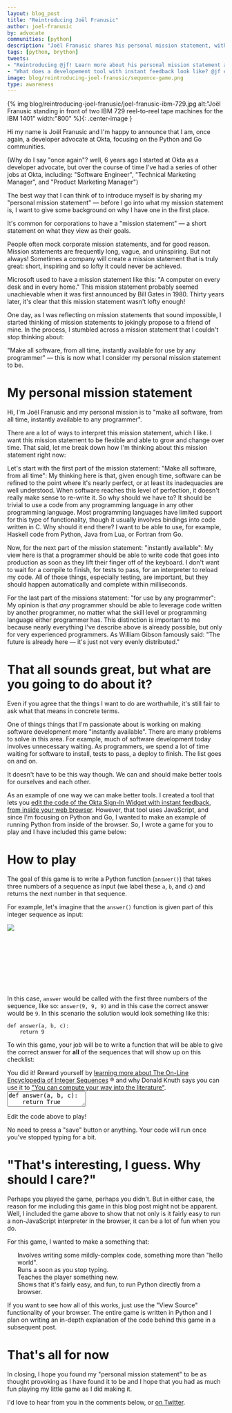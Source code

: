 ```yaml
---
layout: blog_post
title: "Reintroducing Joël Franusic"
author: joel-franusic
by: advocate
communities: [python]
description: "Joël Franusic shares his personal mission statement, with an live example"
tags: [python, brython]
tweets:
- "Reintroducing @jf! Learn more about his personal mission statement and try your hand at a simple Python game he wrote."
- "What does a developement tool with instant feedback look like? @jf explains in this blog post."
image: blog/reintroducing-joel-franusic/sequence-game.png
type: awareness
---
```


<script src="https://cdn.jsdelivr.net/npm/brython@3.8.10/brython.min.js"></script>
<script src="https://cdn.jsdelivr.net/npm/brython@3.8.10/brython_stdlib.js"></script>
<script src="//cdnjs.cloudflare.com/ajax/libs/codemirror/5.37.0/codemirror.js"></script>
<script src="//cdnjs.cloudflare.com/ajax/libs/codemirror/5.37.0/mode/python/python.js"></script>
<script src="//cdnjs.cloudflare.com/ajax/libs/codemirror/5.37.0/addon/edit/matchbrackets.js"></script>
<link rel="stylesheet" href="//cdnjs.cloudflare.com/ajax/libs/codemirror/5.37.0/codemirror.css">
<link rel="stylesheet" href="//cdnjs.cloudflare.com/ajax/libs/codemirror/5.37.0/theme/neat.css" integrity="sha256-WMLC5bxpwvLiouYZo3maC9cKh1TBNxBNqrSjnlP0JQM=" crossorigin="anonymous" />
<style type="text/css">
  ul {
    list-style: none;
  }
li:before {
  margin: 0 0.25em;
}
  li.pass:before {
    content: "\2611"
  }
  li.fail:before {
    content: "\2610"
  }
  
  .alert {
    border-radius: 4px;
    padding: 12px 20px 12px 20px;
    display: none;
  }
  
  .alert > code {
    font-size: 16px;
  }
  
  .error {
    background-color: rgb(255, 243, 205);
    color: rgb(113, 100, 4);
  }
  
  .success {
    background-color: rgb(212, 237, 218);
    color: rgb(21, 87, 36);
  }
  
  .CodeMirror {
    height: auto !important;
  }
</style>

    
<script type="text/python3">

from browser import document, html, window, timer

def a000004():
    while True:
        yield(0)

def a000045():
    ring = [3, 5]
    while True:
        x = ring[0] + ring[1]
        yield(x)
        ring.append(x)
        ring.pop(0)

def a001477():
    x = 1
    while True:
        yield(x)
        x = x + 1

def a016777():
    x = 1
    while True:
        yield(x)
        x = x + 3

def a000079():
    x = 1
    while True:
        yield(2 ** x)
        x = x + 1

def play(func):
    document["messages"].clear()
    document["error"].clear()
    document["error"].style.display = "none"
    for incrementor in [a000004, a001477, a016777, a000079, a000045]:
        counter = incrementor()
        ring = [counter.__next__(), counter.__next__(), counter.__next__()]
        tests = 0
        name = incrementor.__name__
        checklist_message = f"""Sequence <a href="https://oeis.org/{name}" target="_blank">{name}</a>."""
        for want in counter:
            got = func(ring[0],ring[1],ring[2])
            if want != got:
                msg =  f"""Error with sequence {name}:
                          Expected <code>answer({ring[0]}, {ring[1]}, {ring[2]})</code> to return <code>{want}</code> 
                          but got <code>{got}</code> instead."""
                checklist_message = f"""Sequence <a href="https://oeis.org/{name}" target="_blank">{name}</a>."""
                document["messages"] <= html.LI(checklist_message, Class="fail")
                document["error"] <= html.DIV(msg, Class="error")
                document["error"].style.display = "block"
                return False
            ring.append(want)
            ring.pop(0)
            tests = tests + 1
            if tests > 50:
                break
        document["messages"] <= html.LI(checklist_message, Class="pass")
    document["success"].style.display = "block"
    return True

def runPy():
    print("runPy called")
    code = pyEditor.getValue()
    exec(code)

refresh_from_editor_delay_ms = 400

def edit_hook(cm, *arg):
    if cm.typing_delay_timer:
        timer.clear_timeout(cm.typing_delay_timer)
    cm.typing_delay_timer = timer.set_timeout(runPy, refresh_from_editor_delay_ms)

def init_hook(cm):
    cm.typing_delay_timer = None
    cm.on("changes", edit_hook)
    cm.on("update", edit_hook)

window.CodeMirror.defineInitHook(init_hook)

pyEditor = window.CodeMirror.fromTextArea(document["editor"], {
    "lineNumbers": True,
    "mode": "python",
    "matchBrackets": True,
    "indentUnit": 4,
    "theme": "neat"
})

</script>

{% img blog/reintroducing-joel-franusic/joel-franusic-ibm-729.jpg alt:"Joël Franusic standing in front of two IBM 729 reel-to-reel tape machines for the IBM 1401" width:"800" %}{: .center-image }

Hi my name is Joël Franusic and I'm happy to announce that I am,
once again, a developer advocate at Okta, focusing on the Python and Go communities.

(Why do I say "once again"? well, 6 years ago I started at Okta as a
developer advocate, but over the course of time I've had a series
of other jobs at Okta, including: "Software Engineer", "Technical Marketing
Manager", and "Product Marketing Manager")

The best way that I can think of to introduce myself is by sharing
my "personal mission statement" — before I go into what my
mission statement is, I want to give some background on why I have
one in the first place.

It's common for corporations to have a "mission statement" — a short
statement on what they view as their goals.

People often mock corporate mission statements, and for
good reason. Mission statements are frequently long, vague, and uninspiring.
But not always! Sometimes a company will create a mission statement that
is truly great: short, inspiring and so lofty it could never be
achieved.

Microsoft used to have a mission statement like this: "A computer on every desk and in every home."
This mission statement probably seemed unachievable
when it was first announced by Bill Gates in 1980. Thirty years later, it's
clear that this mission statement wasn't lofty enough!

One day, as I was reflecting on mission statements that sound impossible, I
started thinking of mission statements to jokingly propose to a friend of
mine. In the process, I stumbled across a mission statement that I couldn't
stop thinking about:

"Make all software, from all time, instantly available for use by any
programmer" — this is now what I consider my personal mission statement to be.


# My personal mission statement

Hi, I'm Joël Franusic and my personal mission is to "make all
software, from all time, instantly available to any programmer".

There are a lot of ways to interpret this mission
statement, which I like. I want this mission statement to be
flexible and able to grow and change over time.
That said, let me break down how I'm thinking about this mission statement
right now:

Let's start with the first part of the mission statement: "Make all software,
from all time": My thinking here is that, given enough time, software can be refined to the
point where it's nearly perfect, or at least its inadequacies are well
understood. When software reaches this level of perfection, it
doesn't really make sense to re-write it. So why should we have to?
It should be trivial to use a code from any programming language in
any other programming language. Most programming languages have
limited support for this type of functionality, though it usually
involves bindings into code written in C. Why should it end there? I want to be able to
use, for example, Haskell code from Python, Java from Lua, or
Fortran from Go.

Now, for the next part of the mission statement: "instantly available": My
view here is that a programmer should be able to write code that goes into
production
as soon as they lift their finger off of the keyboard. I don't want
to wait for a compile to finish, for tests to pass, for an
interpreter to reload my code. All of those things, especially
testing, are important, but they should happen automatically and
complete within milliseconds.

For the last part of the missions statement: "for use by any programmer":
My opinion is that *any* programmer should be able to leverage code written by
another programmer, no matter what the skill level or programming language
either programmer has. This distinction is important to me because nearly
everything I've describe above is already possible, but only for very
experienced programmers. As William Gibson famously said: "The future is
already here — it's just not very evenly distributed."


# That all sounds great, but what are you going to do about it?

Even if you agree that the things I want to do are worthwhile, it's
still fair to ask what that means in concrete terms.

One of things things that I'm passionate about is working on making software
development more "instantly available". There are many problems to solve in this
area. For example, much of software development today involves unnecessary waiting. As
programmers, we spend a lot of time waiting for software to install, tests to
pass, a deploy to finish. The list goes on and on.

It doesn't have to be this way though. We can and should make better tools for
ourselves and each other.

As an example of one way we can make better tools. I created a tool that lets
you [edit the code of the Okta Sign-In Widget with instant feedback, from inside
your web browser](https://developer.okta.com/live-widget/). However, that tool uses JavaScript, and since I'm focusing
on Python and Go, I wanted to make an example of running Python from inside of
the browser. So, I wrote a game for you to play and I have included this game below:


# How to play

The goal of this game is to write a Python function (`answer()`) that takes
three numbers of a sequence as input (we label these `a`, `b`, and `c`) and
returns the next number in that sequence.

For example, let's imagine that the `answer()` function is given part of this
integer sequence as input:

<p style="height: 150px">
  <a href="https://dilbert.com/strip/2001-10-25">
    <img style="max-height: 90%; max-width:90%;" src="https://assets.amuniversal.com/321a39e06d6401301d80001dd8b71c47"/>
  </a>      
</p>

In this case, `answer` would be called with the first three numbers of the sequence, like so:
`answer(9, 9, 9)` and in this case the correct answer would be `9`. In this scenario the solution would look something like this:

    def answer(a, b, c):
        return 9

To win this game, your job will be to write a function that will be able to give
the correct answer for **all** of the sequences that will show up on this checklist:

  <ul id="messages"></ul>
  <div id="error" class="alert error"></div>
  <div id="success" class="alert success">
    You did it!
    Reward yourself by <a href="https://oeis.org/wiki/Welcome">learning more about The On-Line Encyclopedia of Integer Sequences</a> ®
    and why Donald Knuth says you can use it to
    <a href="https://youtu.be/BxQw4CdxLr8?t=1187">"You can compute your way into the literature"</a>.
  </div>
  <textarea id="editor">def answer(a, b, c):
    return True

play(answer)</textarea>
<script type="text/javascript">
document.addEventListener("DOMContentLoaded", function(){
    brython(1)
});
</script>

Edit the code above to play!

No need to press a "save" button or anything. Your code will run once you've
stopped typing for a bit.


# "That's interesting, I guess. Why should I care?"

Perhaps you played the game, perhaps you didn't. But in either case, the reason
for me including this game in this blog post might not be apparent. Well, I
included the game above to show that not only is it fairly easy to run
a non-JavaScript interpreter in the browser, it can be a lot of fun when you do.

For this game, I wanted to make a something that:

* Involves writing some mildly-complex code, something more than "hello world".
* Runs a soon as you stop typing.
* Teaches the player something new.
* Shows that it's fairly easy, and fun, to run Python directly from a browser.

If you want to see how all of this works, just use the "View Source"
functionality of your browser. The entire game is written in Python and I plan
on writing an in-depth explanation of the code behind this game in a subsequent
post.


# That's all for now

In closing, I hope you found my "personal mission statement" to be as thought
provoking as I have found it to be and I hope that you had as much fun playing
my little game as I did making it.

I'd love to hear from you in the comments below, or [on Twitter](https://twitter.com/jf).

